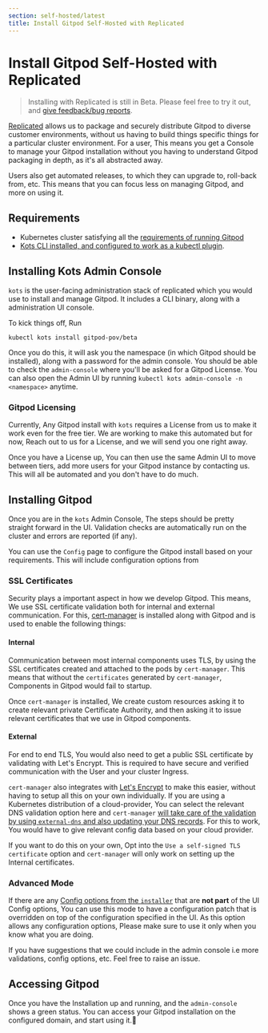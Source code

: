 ```yaml
---
section: self-hosted/latest
title: Install Gitpod Self-Hosted with Replicated
---
```


<script context="module">
  export const prerender = true;
</script>

# Install Gitpod Self-Hosted with Replicated

> Installing with Replicated is still in Beta. Please feel free to try it out, and [give feedback/bug reports](https://github.com/gitpod-io/gitpod/issues/new/choose).

[Replicated](https://www.replicated.com) allows us to package and securely distribute Gitpod to diverse customer environments, without us having to build things specific things for
a particular cluster environment. For a user, This means you get a Console to manage your Gitpod installation without you having to understand Gitpod packaging in depth, as
it's all abstracted away.

Users also get automated releases, to which they can upgrade to, roll-back from, etc. This means that you can focus less on managing Gitpod, and more on
using it.

## Requirements

- Kubernetes cluster satisfying all the [requirements of running Gitpod](./../requirements)
- [Kots CLI installed, and configured to work as a kubectl plugin](https://docs.replicated.com/reference/kots-cli-getting-started).

## Installing Kots Admin Console

`kots` is the user-facing administration stack of replicated which you would use to install and manage Gitpod. It includes a CLI binary, along
with a administration UI console.

To kick things off, Run

```
kubectl kots install gitpod-pov/beta
```

Once you do this, it will ask you the namespace (in which Gitpod should be installed), along with a password for the admin console. You should be able to
check the `admin-console` where you'll be asked for a Gitpod License. You can also open the Admin UI by running `kubectl kots admin-console -n <namespace>`
anytime.

### Gitpod Licensing

Currently, Any Gitpod install with `kots` requires a License from us to make it work even for the free tier. We are working to make this automated but for now,
Reach out to us for a License, and we will send you one right away.

Once you have a License up, You can then use the same Admin UI to move between tiers, add more users for your Gitpod instance by contacting us. This will all be
automated and you don't have to do much.

## Installing Gitpod

Once you are in the `kots` Admin Console, The steps should be pretty straight forward in the UI. Validation checks are automatically run on the
cluster and errors are reported (if any).

You can use the `Config` page to configure the Gitpod install based on your requirements. This will include configuration options from

### SSL Certificates

Security plays a important aspect in how we develop Gitpod. This means, We use SSL certificate validation both for internal and external communication.
For this, [cert-manager]() is installed along with Gitpod and is used to enable the following things:

#### Internal

Communication between most internal components uses TLS, by using the SSL certificates created and attached to the pods by `cert-manager`.
This means that without the `certificates` generated by `cert-manager`, Components in Gitpod would fail to startup.

Once `cert-manager` is installed, We create custom resources asking it to create relevant private Certificate Authority, and then asking it to issue
relevant certificates that we use in Gitpod components.

#### External

For end to end TLS, You would also need to get a public SSL certificate by validating with Let's Encrypt. This is required to have secure and
verified communication with the User and your cluster Ingress.

`cert-manager` also integrates with [Let's Encrypt]() to make this easier, without having to setup all this on your own individually.
If you are using a Kubernetes distribution of a cloud-provider, You can select the relevant DNS validation option here and `cert-manager`
[will take care of the validation by using `external-dns` and also updating your DNS records](https://cert-manager.io/docs/configuration/acme/dns01/).
For this to work, You would have to give relevant config data based on your cloud provider.

If you want to do this on your own, Opt into the `Use a self-signed TLS certificate` option and `cert-manager` will only work on setting
up the Internal certificates.

### Advanced Mode

If there are any [Config options from the `installer`]() that are **not part** of the UI Config options, You can use this mode to have a configuration patch
that is overridden on top of the configuration specified in the UI. As this option allows any configuration options, Please make sure
to use it only when you know what you are doing.

If you have suggestions that we could include in the admin console i.e more validations, config options, etc. Feel free to raise an
issue.

## Accessing Gitpod

Once you have the Installation up and running, and the `admin-console` shows a green status. You can access your Gitpod installation on the configured domain,
and start using it.🎉
